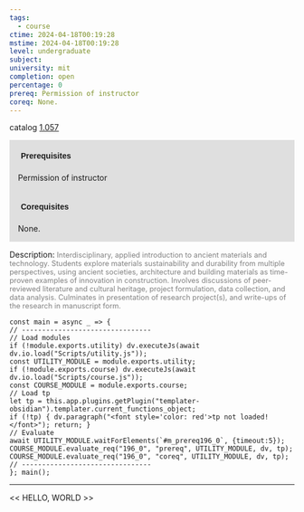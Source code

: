 ```yaml
---
tags:
  - course
ctime: 2024-04-18T00:19:28
mstime: 2024-04-18T00:19:28
level: undergraduate
subject: 
university: mit
completion: open
percentage: 0
prereq: Permission of instructor
coreq: None.
---
```


catalog [1.057](http://student.mit.edu/catalog/m1a.html#1.057)

<span style="display: block; padding: 15px; background-color: rgb(100, 100, 100, 0.2);"><font id="m_prereq196_0" style="display: block; font-family: Arial, sans-serif; font-weight: bold; padding: 5px">Prerequisites</font><br><span id="prereq196_0">Permission of instructor</span></span>
<span style="display: block; padding: 15px; background-color: rgb(100, 100, 100, 0.2);"><font id="m_coreq196_0" style="display: block; font-family: Arial, sans-serif; font-weight: bold; padding: 5px">Corequisites</font><br><span id="coreq196_0">None.</span></span>

<font style="">Description:</font>
<font style="color: grey; font-size: 0.8rem;">Interdisciplinary, applied introduction to ancient materials and technology. Students explore materials sustainability and durability from multiple perspectives, using ancient societies, architecture and building materials as time-proven examples of innovation in construction. Involves discussions of peer-reviewed literature and cultural heritage, project formulation, data collection, and data analysis. Culminates in presentation of research project(s), and write-ups of the research in manuscript form.</font>

```dataviewjs
const main = async _ => {
// --------------------------------
// Load modules
if (!module.exports.utility) dv.executeJs(await dv.io.load("Scripts/utility.js"));
const UTILITY_MODULE = module.exports.utility;
if (!module.exports.course) dv.executeJs(await dv.io.load("Scripts/course.js"));
const COURSE_MODULE = module.exports.course;
// Load tp
let tp = this.app.plugins.getPlugin("templater-obsidian").templater.current_functions_object;
if (!tp) { dv.paragraph("<font style='color: red'>tp not loaded!</font>"); return; }
// Evaluate
await UTILITY_MODULE.waitForElements(`#m_prereq196_0`, {timeout:5});
COURSE_MODULE.evaluate_req("196_0", "prereq", UTILITY_MODULE, dv, tp);
COURSE_MODULE.evaluate_req("196_0", "coreq", UTILITY_MODULE, dv, tp);
// --------------------------------
}; main();
```

---

<< HELLO, WORLD >>
